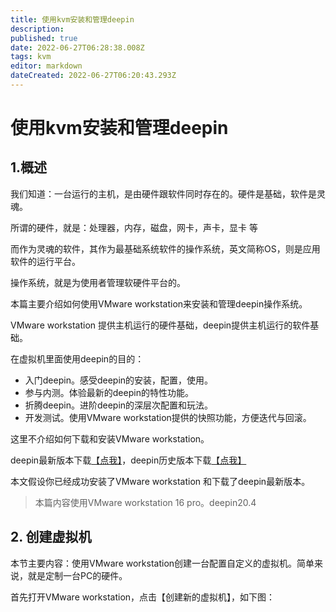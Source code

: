 ```yaml
---
title: 使用kvm安装和管理deepin
description: 
published: true
date: 2022-06-27T06:28:38.008Z
tags: kvm
editor: markdown
dateCreated: 2022-06-27T06:20:43.293Z
---
```


# 使用kvm安装和管理deepin 

## 1.概述  

我们知道：一台运行的主机，是由硬件跟软件同时存在的。硬件是基础，软件是灵魂。

所谓的硬件，就是：处理器，内存，磁盘，网卡，声卡，显卡 等

而作为灵魂的软件，其作为最基础系统软件的操作系统，英文简称OS，则是应用软件的运行平台。

操作系统，就是为使用者管理软硬件平台的。

本篇主要介绍如何使用VMware workstation来安装和管理deepin操作系统。

VMware workstation 提供主机运行的硬件基础，deepin提供主机运行的软件基础。

在虚拟机里面使用deepin的目的：

- 入门deepin。感受deepin的安装，配置，使用。
- 参与内测。体验最新的deepin的特性功能。
- 折腾deepin。进阶deepin的深层次配置和玩法。
- 开发测试。使用VMware workstation提供的快照功能，方便迭代与回滚。

这里不介绍如何下载和安装VMware workstation。

deepin最新版本下载[【点我】](https://www.deepin.org/zh/download/)，deepin历史版本下载[【点我】](https://cdimage.deepin.com/releases/)

本文假设你已经成功安装了VMware workstation 和下载了deepin最新版本。

> 本篇内容使用VMware workstation 16 pro。deepin20.4

## 2. 创建虚拟机

本节主要内容：使用VMware workstation创建一台配置自定义的虚拟机。简单来说，就是定制一台PC的硬件。

首先打开VMware workstation，点击【创建新的虚拟机】，如下图：